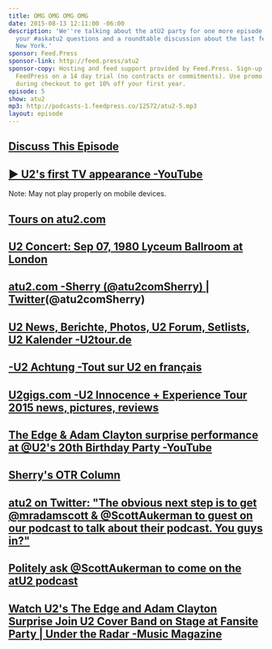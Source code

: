 ```yaml
---
title: OMG OMG OMG OMG
date: 2015-08-13 12:11:00 -06:00
description: 'We''re talking about the atU2 party for one more episode along with
  your #askatu2 questions and a roundtable discussion about the last few shows in
  New York.'
sponsor: Feed.Press
sponsor-link: http://feed.press/atu2
sponsor-copy: Hosting and feed support provided by Feed.Press. Sign-up today and try
  FeedPress on a 14 day trial (no contracts or commitments). Use promo code "atu2"
  during checkout to get 10% off your first year.
episode: 5
show: atu2
mp3: http://podcasts-1.feedpress.co/12572/atu2-5.mp3
layout: episode
---
```


## [Discuss This Episode](https://www.reddit.com/r/Goodstuff_fm/comments/3gtbr1/the_atu2_podcast_5_omg_omg_omg_omg/)

## [▶ U2's first TV appearance -YouTube](https://www.youtube.com/watch?v=kLQ4Exa8qFM)
Note: May not play properly on mobile devices.

## [Tours on atu2.com](http://tours.atu2.com/)

## [U2 Concert: Sep 07, 1980 Lyceum Ballroom at London](http://tours.atu2.com/concert/lyceum-ballroom-london-sep-07-1980)

## [atu2.com -Sherry (@atu2comSherry) | Twitter](https://twitter.com/atu2comsherry)(@atu2comSherry)

## [U2 News, Berichte, Photos, U2 Forum, Setlists, U2 Kalender -U2tour.de](http://u2tour.de/)

## [-U2 Achtung -Tout sur U2 en français](http://u2achtung.com/)

## [U2gigs.com -U2 Innocence + Experience Tour 2015 news, pictures, reviews](http://www.u2gigs.com/)

## [The Edge & Adam Clayton surprise performance at @U2's 20th Birthday Party -YouTube](https://www.youtube.com/watch?v=61jx9VlWkqg)

## [Sherry's OTR Column](http://www.atu2.com/news/column-off-the-record-vol-15-683.html)

## [atu2 on Twitter: "The obvious next step is to get @mradamscott & @ScottAukerman to guest on our podcast to talk about their podcast. You guys in?"](https://twitter.com/atu2/status/629360982972858368)

## [Politely ask @ScottAukerman to come on the atU2 podcast](https://twitter.com/ScottAukerman)

## [Watch U2's The Edge and Adam Clayton Surprise Join U2 Cover Band on Stage at Fansite Party | Under the Radar -Music Magazine](http://www.undertheradarmag.com/news/watch_u2s_the_edge_and_adam_clayton_surprise_join_u2_cover_band_on_stage_at)
